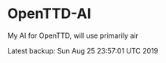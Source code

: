 # OpenTTD-AI
My AI for OpenTTD, will use primarily air

Latest backup: Sun Aug 25 23:57:01 UTC 2019
